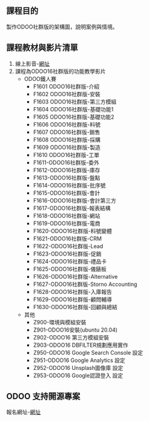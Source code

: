 ## 課程目的
製作ODOO社群版的架構圖，說明案例與情境。

## 課程教材與影片清單
1. 線上影音-[網址](https://www.youtube.com/channel/UCFn6F8NOS8MTDP4ZSb_ppUA)
2. 課程為ODOO16社群版的功能教學影片
   + ODOO鐵人賽
     + F1601 ODOO16社群版-介紹
     + F1602 ODOO16社群版-安裝
     + F1603 ODOO16社群版-第三方模組
     + F1604 ODOO16社群版-基礎功能1
     + F1605 ODOO16社群版-基礎功能2
     + F1606 ODOO16社群版-料號
     + F1607 ODOO16社群版-銷售
     + F1608 ODOO16社群版-採購
     + F1609 ODOO16社群版-製造
     + F1610 ODOO16社群版-工單
     + F1611-ODOO16社群版-委外
     + F1612-ODOO16社群版-庫存
     + F1613-ODOO16社群版-盤點
     + F1614-ODOO16社群版-批序號
     + F1615-ODOO16社群版-會計
     + F1616-ODOO16社群版-會計第三方
     + F1617-ODOO16社群版-報表結構
     + F1618-ODOO16社群版-網站
     + F1619-ODOO16社群版-電商
     + F1620-ODOO16社群版-料號變體
     + F1621-ODOO16社群版-CRM
     + F1622-ODOO16社群版-Lead
     + F1623-ODOO16社群版-促銷
     + F1624-ODOO16社群版-禮品卡
     + F1625-ODOO16社群版-儀錶板
     + F1626-ODOO16社群版-Alternative
     + F1627-ODOO16社群版-Storno Accounting
     + F1628-ODOO16社群版-入庫報告
     + F1629-ODOO16社群版-顧問輔導
     + F1630-ODOO16社群版-回顧與總結
   + 其他
     + Z900-環境與模組安裝
     + Z901-ODOO16安裝(ubuntu 20.04)
     + Z902-ODOO16 第三方模組安裝
     + Z903-ODOO16 DBFILTER規劃應用實作
     + Z950-ODOO16 Google Search Console 設定
     + Z951-ODOO16 Google Analytics 設定
     + Z952-ODOO16 Unsplash圖像庫 設定
     + Z953-ODOO16 Google認證登入 設定

## ODOO 支持開源專案
報名網址-[網址](https://consultant.xienci.com/event/2003odoo-1/register)
